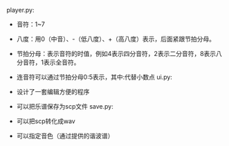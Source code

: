 player.py:
- 音符：1~7

- 八度：用0（中音）、-（低八度）、+（高八度）表示，后面紧跟节拍分母。

- 节拍分母：表示音符的时值，例如4表示四分音符，2表示二分音符，8表示八分音符，1表示全音符。
- 连音符可以通过节拍分母0:5表示，其中:代替小数点
ui.py:
- 设计了一套编辑方便的程序
- 可以把乐谱保存为scp文件
save.py:
- 可以把scp转化成wav
- 可以指定音色（通过提供的谐波谱）
